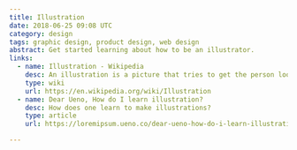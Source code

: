 ```yaml
---
title: Illustration
date: 2018-06-25 09:08 UTC
category: design
tags: graphic design, product design, web design
abstract: Get started learning about how to be an illustrator.
links:
  - name: Illustration - Wikipedia
    desc: An illustration is a picture that tries to get the person looking at it to pay more attention to the subject than to the art.
    type: wiki
    url: https://en.wikipedia.org/wiki/Illustration
  - name: Dear Ueno, How do I learn illustration?
    desc: How does one learn to make illustrations?
    type: article
    url: https://loremipsum.ueno.co/dear-ueno-how-do-i-learn-illustration-34b179a71385

---
```

